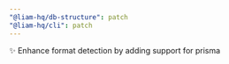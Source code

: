 ```yaml
---
"@liam-hq/db-structure": patch
"@liam-hq/cli": patch
---
```


✨ Enhance format detection by adding support for prisma
